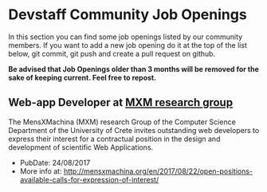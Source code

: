 # Devstaff Community Job Openings

In this section you can find some job openings listed by our community members. If you want to add a new job opening do it at the top of the list below, git commit, git push and create a pull request on github.

__Be advised that Job Openings older than 3 months will be removed for the sake of keeping current. Feel free to repost.__

## Web-app Developer at [MXM research group](mensxmachina.org)
The MensXMachina (MXM) research Group of the Computer Science Department of the University of Crete invites outstanding web developers to express their interest for a contractual position in the design and development of scientific Web Applications.

* PubDate: 24/08/2017
* More info at: http://mensxmachina.org/en/2017/08/22/open-positions-available-calls-for-expression-of-interest/
